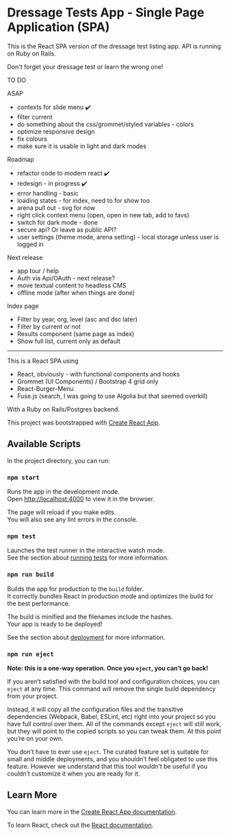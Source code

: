 # Dressage Tests App - Single Page Application (SPA)

This is the React SPA version of the dressage test listing app. API is running on Ruby on Rails.

Don't forget your dressage test or learn the wrong one!

TO DO

ASAP

- contexts for slide menu ✔️
- filter current
- do something about the css/grommet/styled variables - colors
- optimize responsive design
- fix colours
- make sure it is usable in light and dark modes

Roadmap

- refactor code to modern react ✔️
- redesign - in progress ✔️
- error handling - basic
- loading states - for index, need to for show too
- arena pull out - svg for now
- right click context menu (open, open in new tab, add to favs)
- switch for dark mode - done
- secure api? Or leave as public API?
- user settings (theme mode, arena setting) - local storage unless user is logged in

Next release

- app tour / help
- Auth via Api/OAuth - next release?
- move textual content to headless CMS
- offline mode (after when things are done)

Index page

- Filter by year, org, level (asc and dsc later)
- Filter by current or not
- Results component (same page as index)
- Show full list, current only as default

---

This is a React SPA using

- React, obviously - with functional components and hooks
- Grommet (UI Components) / Bootstrap 4 grid only
- React-Burger-Menu
- Fuse.js (search, I was going to use Algolia but that seemed overkill)

With a Ruby on Rails/Postgres backend.

This project was bootstrapped with [Create React App](https://github.com/facebook/create-react-app).

## Available Scripts

In the project directory, you can run:

### `npm start`

Runs the app in the development mode.<br>
Open [http://localhost:4000](http://localhost:4000) to view it in the browser.

The page will reload if you make edits.<br>
You will also see any lint errors in the console.

### `npm test`

Launches the test runner in the interactive watch mode.<br>
See the section about [running tests](https://facebook.github.io/create-react-app/docs/running-tests) for more information.

### `npm run build`

Builds the app for production to the `build` folder.<br>
It correctly bundles React in production mode and optimizes the build for the best performance.

The build is minified and the filenames include the hashes.<br>
Your app is ready to be deployed!

See the section about [deployment](https://facebook.github.io/create-react-app/docs/deployment) for more information.

### `npm run eject`

**Note: this is a one-way operation. Once you `eject`, you can’t go back!**

If you aren’t satisfied with the build tool and configuration choices, you can `eject` at any time. This command will remove the single build dependency from your project.

Instead, it will copy all the configuration files and the transitive dependencies (Webpack, Babel, ESLint, etc) right into your project so you have full control over them. All of the commands except `eject` will still work, but they will point to the copied scripts so you can tweak them. At this point you’re on your own.

You don’t have to ever use `eject`. The curated feature set is suitable for small and middle deployments, and you shouldn’t feel obligated to use this feature. However we understand that this tool wouldn’t be useful if you couldn’t customize it when you are ready for it.

## Learn More

You can learn more in the [Create React App documentation](https://facebook.github.io/create-react-app/docs/getting-started).

To learn React, check out the [React documentation](https://reactjs.org/).
